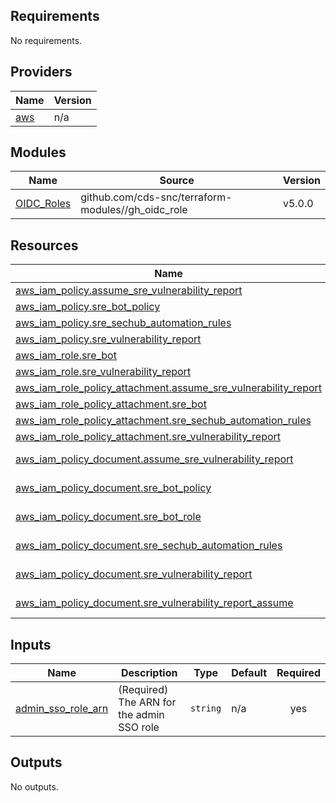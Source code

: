 ## Requirements

No requirements.

## Providers

| Name | Version |
|------|---------|
| <a name="provider_aws"></a> [aws](#provider\_aws) | n/a |

## Modules

| Name | Source | Version |
|------|--------|---------|
| <a name="module_OIDC_Roles"></a> [OIDC\_Roles](#module\_OIDC\_Roles) | github.com/cds-snc/terraform-modules//gh_oidc_role | v5.0.0 |

## Resources

| Name | Type |
|------|------|
| [aws_iam_policy.assume_sre_vulnerability_report](https://registry.terraform.io/providers/hashicorp/aws/latest/docs/resources/iam_policy) | resource |
| [aws_iam_policy.sre_bot_policy](https://registry.terraform.io/providers/hashicorp/aws/latest/docs/resources/iam_policy) | resource |
| [aws_iam_policy.sre_sechub_automation_rules](https://registry.terraform.io/providers/hashicorp/aws/latest/docs/resources/iam_policy) | resource |
| [aws_iam_policy.sre_vulnerability_report](https://registry.terraform.io/providers/hashicorp/aws/latest/docs/resources/iam_policy) | resource |
| [aws_iam_role.sre_bot](https://registry.terraform.io/providers/hashicorp/aws/latest/docs/resources/iam_role) | resource |
| [aws_iam_role.sre_vulnerability_report](https://registry.terraform.io/providers/hashicorp/aws/latest/docs/resources/iam_role) | resource |
| [aws_iam_role_policy_attachment.assume_sre_vulnerability_report](https://registry.terraform.io/providers/hashicorp/aws/latest/docs/resources/iam_role_policy_attachment) | resource |
| [aws_iam_role_policy_attachment.sre_bot](https://registry.terraform.io/providers/hashicorp/aws/latest/docs/resources/iam_role_policy_attachment) | resource |
| [aws_iam_role_policy_attachment.sre_sechub_automation_rules](https://registry.terraform.io/providers/hashicorp/aws/latest/docs/resources/iam_role_policy_attachment) | resource |
| [aws_iam_role_policy_attachment.sre_vulnerability_report](https://registry.terraform.io/providers/hashicorp/aws/latest/docs/resources/iam_role_policy_attachment) | resource |
| [aws_iam_policy_document.assume_sre_vulnerability_report](https://registry.terraform.io/providers/hashicorp/aws/latest/docs/data-sources/iam_policy_document) | data source |
| [aws_iam_policy_document.sre_bot_policy](https://registry.terraform.io/providers/hashicorp/aws/latest/docs/data-sources/iam_policy_document) | data source |
| [aws_iam_policy_document.sre_bot_role](https://registry.terraform.io/providers/hashicorp/aws/latest/docs/data-sources/iam_policy_document) | data source |
| [aws_iam_policy_document.sre_sechub_automation_rules](https://registry.terraform.io/providers/hashicorp/aws/latest/docs/data-sources/iam_policy_document) | data source |
| [aws_iam_policy_document.sre_vulnerability_report](https://registry.terraform.io/providers/hashicorp/aws/latest/docs/data-sources/iam_policy_document) | data source |
| [aws_iam_policy_document.sre_vulnerability_report_assume](https://registry.terraform.io/providers/hashicorp/aws/latest/docs/data-sources/iam_policy_document) | data source |

## Inputs

| Name | Description | Type | Default | Required |
|------|-------------|------|---------|:--------:|
| <a name="input_admin_sso_role_arn"></a> [admin\_sso\_role\_arn](#input\_admin\_sso\_role\_arn) | (Required) The ARN for the admin SSO role | `string` | n/a | yes |

## Outputs

No outputs.
